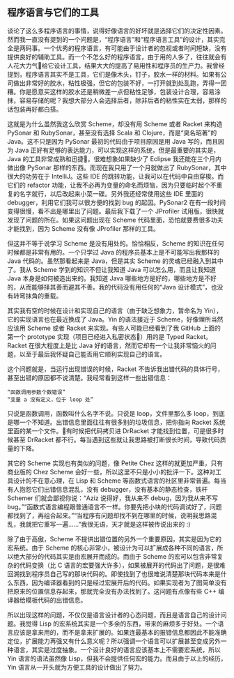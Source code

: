 ## 程序语言与它们的工具

谈论了这么多程序语言的事情，说得好像语言的好坏就是选择它们的决定性因素。然而我一直没有提到的一个问题是，“程序语言”和“程序语言工具”的设计，其实完全是两码事。一个优秀的程序语言，有可能由于设计者的忽视或者时间短缺，没有提供良好的辅助工具。而一个不怎么好的程序语言，由于用的人多了，往往就会有人花大力气给它设计工具，结果大大的提高了易用性和程序员的生产力。我曾经提到，程序语言其实不是工具，它们是像木头，钉子，胶水一样的材料。如果有公司做出非常好的胶水，粘性极强，但它的包装不好，一打开就到处乱跑，弄得一团糟。你是愿意买这样的胶水还是稍微差一点但粘性足够，包装设计合理，容易涂抹，容易存储的呢？我想大部分人会选择后者，除非后者的粘性实在太弱，那样的话包装再好都白搭。

这就是为什么虽然我这么欣赏 Scheme，却没有用 Scheme 或者 Racket 来构造 PySonar 和 RubySonar，甚至没有选择 Scala 和 Clojure，而是“臭名昭著”的 Java。这不只是因为 PySonar 最初的代码由于项目原因是用 Java 写的，而且因为 Java 正好有足够的表达能力，可以实现这样的系统，但是最重要的其实是，Java 的工具非常成熟和迅捷。很难想象如果缺少了 Eclipse 我还能在三个月内做出像 PySonar 那样的东西。而现在我只用了一个月就做出了 RubySonar，其中很大的功劳在于 IntelliJ。这些 IDE 的跳转功能，让我可以在代码中自由穿梭。而它们的 refactor 功能，让我不必再为变量的命名而烦恼，因为只要临时起个不重复的名字就行，以后改起来小菜一碟。另外我还经常使用这些 IDE 里面的 debugger，利用它们我可以很方便的找到 bug 的起因。PySonar2 在有一段时间变得很慢，看不出是哪里出了问题。最后我下载了一个 JProfiler 试用版，很快就发现了问题的所在。如果这问题出现在 Scheme 代码里面，恐怕就要费很多功夫才能找到，因为 Scheme 没有像 JProfiler 那样的工具。

但这并不等于说学习 Scheme 是没有用处的。恰恰相反，Scheme 的知识在任何时候都是非常有用的。一个只学过 Java 的程序员基本上是不可能写出我那样的 Java 代码的。虽然那看起来是 Java，但是其实 Scheme 的灵魂已经融入到其中了。我从 Scheme 学到的知识不但让我知道 Java 可以怎么用，而且让我知道 Java 本身是如何被造出来的。我知道 Java 哪些地方是好的，哪些地方是不好的，从而能够择其善而避其不善。我的代码没有用任何的“Java 设计模式”，也没有转弯抹角的重载。

其实我有空的时候在设计和实现自己的语言（由于缺乏想象力，暂命名为 Yin），它的实现语言也在最近换成了 Java。Yin 的语法接近于 Scheme，好像理所当然应该用 Scheme 或者 Racket 来实现。有些人可能已经看到了我 GitHub 上面的第一个 prototype 实现（项目已经进入私密状态）用的是 Typed Racket。Racket 在很大程度上是比 Java 好的语言，然而它却有一个让我非常恼火的问题，以至于最后我怀疑自己能否用它顺利实现自己的语言。

这个问题就是，当运行出现错误的时候，Racket 不告诉我出错代码的具体行号，甚至出错的原因都不说清楚。我经常看到这样一些出错信息：

<div class="highlighter-rouge">

<div class="highlight">

    “函数调用参数个数错误”
    “变量 a 没有定义，位于 loop 处”

</div>

</div>

只说是函数调用，函数叫什么名字不说。只说是 loop，文件里那么多 loop，到底是哪一个不知道。出错信息里面往往有很多别的垃圾信息，把你指向 Racket 系统里面的某一个文件。有时候把代码拷贝进 DrRacket 才能找到位置，可是很多时候甚至 DrRacket 都不行。每当遇到这些就让我思路被打断很长时间，导致代码质量的下降。

其它的 Scheme 实现也有类似的问题，像 Petite Chez 这样的就更加严重，只有商业版的 Chez Scheme 会好一些，所以这里不只是小小的批评一下。这种对工具设计的不在意心理，在 Lisp 和 Scheme 等函数式语言的社区里非常普遍。每当有人抱怨它们出错信息混乱，没有 debugger，没有基本的静态检查，铁杆 Schemer 们就会鄙视你说：“Aziz 说得好，我从来不 debug，因为我从来不写 bug。”“函数式语言编程跟普通语言不一样。你要先把小块的代码调试好了，问题都找到了，再组合起来。”“当程序有问题却找不到在哪里的时候，说明我思路混乱，我就把它重写一遍……”我很无语，天才就是这样被传说出来的 :)

除了由于高傲，Scheme 不提供出错位置的另外一个重要原因，其实是因为它的宏系统。由于 Scheme 的核心非常小，被设计为可以扩展成各种不同的语言，所以绝大部分的代码其实是由宏展开而成的。而由于 Scheme 的宏可以包含非常复杂的代码变换（比 C 语言的宏要强大许多），如果被展开的代码出了问题，是很难回溯找到程序员自己写的那块代码的。即使找到了也很难说清楚那块代码本来是什么东西，因为编译器看到的只是经过宏展开后的代码。如果实现者为了图简单没有把原来的位置信息存起来，那就完全没有办法找到了。这问题有点像有些 C++ 编译器给模板代码的出错信息。

所以出现这样的问题，不仅仅是语言设计者的心态问题，而且是语言自己的设计问题。我觉得 Lisp 的宏系统其实是一个多余的东西，带来的麻烦多于好处。一个语言应该是拿来用的，而不是拿来扩展的。如果连最基本的报错信息都因此不能准确定位，扩展能力再强又有什么意义呢？所以强调一个语言可以扩展甚至变成另外一种语言，其实是过度抽象。一个设计良好的语言应该基本上不需要宏系统，所以 Yin 语言的语法虽然像 Lisp，但我不会提供任何宏的能力。而且由于以上的经历，Yin 语言从一开头就为方便工具的设计做出了努力。
